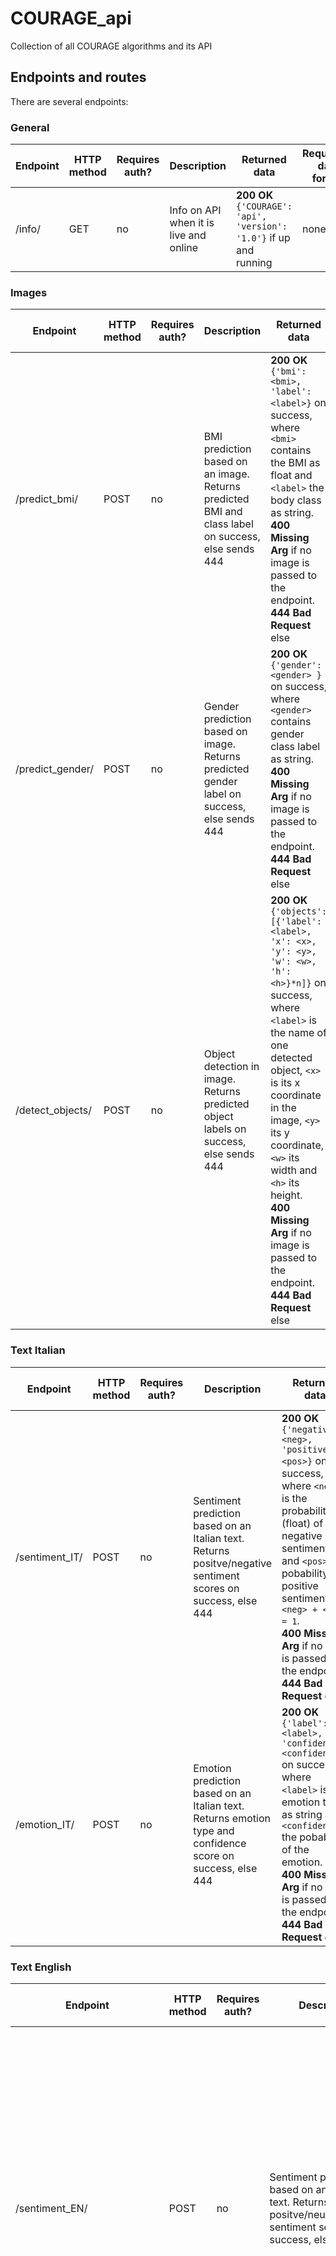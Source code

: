 # COURAGE_api
 Collection of all COURAGE algorithms and its API

## Endpoints and routes
There are several endpoints:

### General

| Endpoint | HTTP method | Requires auth? | Description                            | Returned data                                                       | Requested data format | 
|----------|-------------|----------------|----------------------------------------|---------------------------------------------------------------------|-----------------------|
| /info/   | GET         | no             | Info on API when it is live and online | **200 OK** `{'COURAGE': 'api', 'version': '1.0'}` if up and running | none                  |


### Images

| Endpoint         | HTTP method | Requires auth? | Description                                                                                        | Returned data                                                                                                                                                                                                                                                                                                                                                    | Requested data format                            | 
|------------------|-------------|----------------|----------------------------------------------------------------------------------------------------|------------------------------------------------------------------------------------------------------------------------------------------------------------------------------------------------------------------------------------------------------------------------------------------------------------------------------------------------------------------|--------------------------------------------------|
| /predict_bmi/    | POST        | no             | BMI prediction based on an image. Returns predicted BMI and class label on success, else sends 444 | **200 OK** `{'bmi': <bmi>, 'label': <label>}` on success, where `<bmi>` contains the BMI as float and `<label>` the body class as string. <br /> **400 Missing Arg** if no image is passed to the endpoint. <br /> **444 Bad Request** else                                                                                                                      | `{image: <image>}` as utf-8 encoded bytes string |
| /predict_gender/ | POST        | no             | Gender prediction based on image. Returns predicted gender label on success, else sends 444        | **200 OK** `{'gender': <gender> }` on success, where `<gender>` contains gender class label as string. <br /> **400 Missing Arg** if no image is passed to the endpoint. <br /> **444 Bad Request** else                                                                                                                                                         | `{image: <image>}` as utf-8 encoded bytes string |
| /detect_objects/ | POST        | no             | Object detection in image. Returns predicted object labels on success, else sends 444              | **200 OK** `{'objects': [{'label': <label>, 'x': <x>, 'y': <y>, 'w': <w>, 'h': <h>}*n]}` on success, where `<label>` is the name of one detected object, `<x>` is its x coordinate in the image, `<y>` its y coordinate, `<w>` its width and `<h>` its height. <br /> **400 Missing Arg** if no image is passed to the endpoint. <br /> **444 Bad Request** else | `{image: <image>}` as utf-8 encoded bytes string |

### Text Italian

| Endpoint       | HTTP method | Requires auth? | Description                                                                                                   | Returned data                                                                                                                                                                                                                                                                                          | Requested data format        | 
|----------------|-------------|----------------|---------------------------------------------------------------------------------------------------------------|--------------------------------------------------------------------------------------------------------------------------------------------------------------------------------------------------------------------------------------------------------------------------------------------------------|------------------------------|
| /sentiment_IT/ | POST        | no             | Sentiment prediction based on an Italian text. Returns positve/negative sentiment scores on success, else 444 | **200 OK** `{'negative': <neg>, 'positive': <pos>}` on success, where `<neg>` is the probability (float) of negative sentiment and `<pos>` the pobability of positive sentiment, `<neg> + <pos> = 1`. <br /> **400 Missing Arg** if no text is passed to the endpoint. <br /> **444 Bad Request** else | `{'text': <text>}` as string |
| /emotion_IT/   | POST        | no             | Emotion prediction based on an Italian text. Returns emotion type and confidence score on success, else 444   | **200 OK** `{'label': <label>, 'confidence': <confidence>}` on success, where `<label>` is the emotion type as string and `<confidence>` the pobability of the emotion. <br /> **400 Missing Arg** if no text is passed to the endpoint. <br /> **444 Bad Request** else                               | `{'text': <text>}` as string |

### Text English

| Endpoint                   | HTTP method | Requires auth? | Description                                                                                                                                  | Returned data                                                                                                                                                                                                                                                                                                                                                                                                                | Requested data format        | 
|----------------------------|-------------|----------------|----------------------------------------------------------------------------------------------------------------------------------------------|------------------------------------------------------------------------------------------------------------------------------------------------------------------------------------------------------------------------------------------------------------------------------------------------------------------------------------------------------------------------------------------------------------------------------|------------------------------|
| /sentiment_EN/             | POST        | no             | Sentiment prediction based on an English text. Returns positve/neutral/negative sentiment scores on success, else 444                        | **200 OK** `{'negative': <neg>, 'neutral': <neu>, 'positive': <pos>}` on success, where `<neg>` is the probability (float) of negative sentiment, `<neu>` the pobability of neutral sentiment and `<pos>` the pobability of positive sentiment, `<neg> + <neu> + <pos> = 1`. <br /> **400 Missing Arg** if no text is passed to the endpoint. <br /> **444 Bad Request** else                                                | `{'text': <text>}` as string |
| /hate_speech_EN_SemEval19/ | POST        | no             | Predicts Hate Speech related characteristics based on an English text. Returns Hate Speech types and probability scores on success, else 444 | **200 OK** `{'hateful': <hate>, 'targeted': <targ>, 'aggressive': <agg>}` on success, where `<hate>` is the probability (float) of the text beeing Hate Speech, and `<targ>` the pobability (float) of the text beeing targeted to a specific individual and `<agg>` the probability (float) of the text beeing aggressive. <br /> **400 Missing Arg** if no text is passed to the endpoint. <br /> **444 Bad Request** else | `{'text': <text>}` as string |
